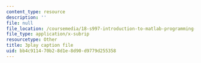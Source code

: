 ```yaml
---
content_type: resource
description: ''
file: null
file_location: /coursemedia/18-s997-introduction-to-matlab-programming-fall-2011/bb4c911470b28d1e8d90d9779d255358_UKU1477cXVY.srt
file_type: application/x-subrip
resourcetype: Other
title: 3play caption file
uid: bb4c9114-70b2-8d1e-8d90-d9779d255358
---
```

